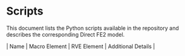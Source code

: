 # Scripts

This document lists the Python scripts available in the repository and describes the corresponding Direct FE2 model. 

| Name | Macro Element | RVE Element | Additional Details |
